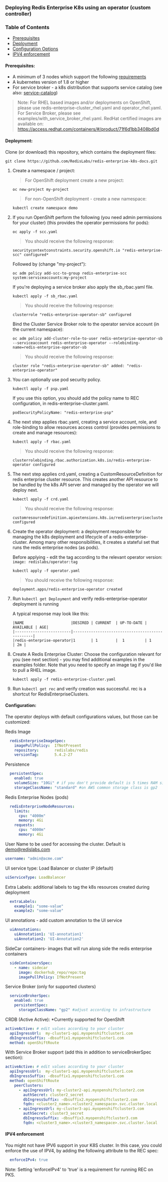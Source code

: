 ### Deploying Redis Enterprise K8s using an operator (custom controller)
### Table of Contents


* [Prerequisites](#prerequisites)
* [Deployment](#deployment)
* [Configuration Options](#configuration)
* [IPV4 enforcement](#ipv4-enforcement)



#### Prerequisites:
* A minimum of 3 nodes which support the following [requirements][]
* A kubernetes version of 1.8 or higher
* For service broker - a k8s distribution that supports service catalog (see also: [service-catalog][])
> Note: For RHEL based images and/or deployments on OpenShift, please use redis-enterprise-cluster_rhel.yaml and operator_rhel.yaml.
For Service Broker, please see examples/with_service_broker_rhel.yaml. RedHat certified images are available on: https://access.redhat.com/containers/#/product/71f6d1bb3408bd0d


#### Deployment:
Clone (or download) this repository, which contains the deployment files:
```
git clone https://github.com/RedisLabs/redis-enterprise-k8s-docs.git
```

1) Create a namespace / project:
    > For OpenShift deployment create a new project:
    ```
    oc new-project my-project
    ```

    > For non-OpenShift deployment - create a new namespace:
    ```
    kubectl create namespace demo
    ```



2) If you run OpenShift perform the following (you need admin permissions for your cluster)
(this provides the operator permissions for pods):
    ```
    oc apply -f scc.yaml
    ```
    > You should receive the following response:
    ```
    securitycontextconstraints.security.openshift.io "redis-enterprise-scc" configured*
    ```
    Followed by (change "my-project"):
    ```
    oc adm policy add-scc-to-group redis-enterprise-scc system:serviceaccounts:my-project
    ```
    If you're deploying a service broker also apply the sb_rbac.yaml file.
    ```
    kubectl apply -f sb_rbac.yaml
    ```
    > You should receive the following response:
    ```
    clusterrole "redis-enterprise-operator-sb" configured
    ```

    Bind the Cluster Service Broker role to the operator service account (in the current namespace):
     ```
    oc adm policy add-cluster-role-to-user redis-enterprise-operator-sb --serviceaccount redis-enterprise-operator --rolebinding-name=redis-enterprise-operator-sb
     ```

     > You should receive the following response:
    ```
    cluster role "redis-enterprise-operator-sb" added: "redis-enterprise-operator"
    ```

3) You can optionally use pod security policy.
    ```
    kubectl apply -f psp.yaml
    ```
    If you use this option, you should add the policy name to REC configuration, in redis-enterprise-cluster.yaml.
    ```
    podSecurityPolicyName: "redis-enterprise-psp"
    ```


4) The next step applies rbac.yaml, creating a service account, role, and role-binding to allow resources access control (provides permissions to create and manage resources):
    ```
    kubectl apply -f rbac.yaml
    ```

    > You should receive the following response:
    ```
    clusterrolebinding.rbac.authorization.k8s.io/redis-enterprise-operator configured
    ```

5) The next step applies crd.yaml, creating a CustomResourceDefinition for redis enterprise cluster resource.
This creates another API resource to be handled by the k8s API server and managed by the operator we will deploy next.
    ```
    kubectl apply -f crd.yaml
    ```

    > You should receive the following response:
    ```
    customresourcedefinition.apiextensions.k8s.io/redisenterpriseclusters.app.redislabs.com configured
    ```

6) Create the operator deployment: a deployment responsible for managing the k8s deployment and lifecycle of a redis-enterprise-cluster.
    Among many other responsibilities, it creates a stateful set that runs the redis enterprise nodes (as pods).

    Before applying - edit the tag according to the relevant operator version: ```image: redislabs/operator:tag```
    ```
    kubectl apply -f operator.yaml
    ```

    > You should receive the following response:
    ```
    deployment.apps/redis-enterprise-operator created
    ```

7) Run ```kubectl get Deployment``` and verify redis-enterprise-operator deployment is running

    A typical response may look like this:
    ```
    |NAME                     |DESIRED | CURRENT  | UP-TO-DATE | AVAILABLE | AGE|
    |-------------------------|-------------------------------------------------|
    |redis-enterprise-operator|1	   | 1        |  1         | 1         | 2m |
    ```

8)  Create A Redis Enterprise Cluster:
    Choose the configuration relevant for you (see next section) - you may find additional examples in the examples folder. Note that you need to specify an image tag if you'd like to pull a RHEL image.

    ```kubectl apply -f redis-enterprise-cluster.yaml```

9) Run ```kubectl get rec``` and verify creation was successful. rec is a shortcut for RedisEnterpriseClusters.


#### Configuration:
The operator deploys with default configurations values, but those can be customized:

Redis Image
```yaml
  redisEnterpriseImageSpec:
    imagePullPolicy:  IfNotPresent
    repository:       redislabs/redis
    versionTag:       5.4.2-27
```

Persistence 
```yaml
  persistentSpec:
    enabled: true
    volumeSize: "10Gi" # if you don't provide default is 5 times RAM size
    storageClassName: "standard" #on AWS common storage class is gp2
```

Redis Enterprise Nodes (pods)
```yaml
  redisEnterpriseNodeResources:
    limits:
      cpu: "4000m"
      memory: 4Gi
    requests:
      cpu: "4000m"
      memory: 4Gi
```

User Name to be used for accessing the cluster. Default is demo@redislabs.com
```yaml
username: "admin@acme.com"
```

UI service type: Load Balancer or cluster IP (default)
```yaml
uiServiceType: LoadBalancer
```

Extra Labels: additional labels to tag the k8s resources created during deployment
```yaml
  extraLabels:
    example1: "some-value"
    example2: "some-value"
```

UI annotations - add custom annotation to the UI service
```yaml
  uiAnnotations:
    uiAnnotation1: 'UI-annotation1'
    uiAnnotation2: 'UI-Annotation2'
```


SideCar containers- images that will run along side the redis enterprise containers
```yaml
  sideContainersSpec:
    - name: sidecar
      image: dockerhub_repo/repo:tag
      imagePullPolicy: IfNotPresent
```

Service Broker (only for supported clusters)
```yaml 
  serviceBrokerSpec:
    enabled: true
    persistentSpec:
      storageClassName: "gp2" #adjust according to infrastructure 
```

CRDB (Active Active):
*Currently supported for OpenShift

```yaml 
activeActive: # edit values according to your cluster
  apiIngressUrl:  my-cluster1-api.myopenshiftcluster1.com 
  dbIngressSuffix: -dbsuffix1.myopenshiftcluster1.com
  method: openShiftRoute
```

With Service Broker support (add this in addition to serviceBrokerSpec section):
```yaml
activeActive: # edit values according to your cluster
  apiIngressUrl:  my-cluster1-api.myopenshiftcluster1.com
  dbIngressSuffix: -dbsuffix1.myopenshiftcluster1.com
  method: openShiftRoute
    peerClusters:
      - apiIngressUrl: my-cluster2-api.myopenshiftcluster2.com
        authSecret: cluster2_secret
        dbIngressSuffix: -dbsuffix2.myopenshiftcluster2.com
        fqdn: <cluster2_name>.<cluster2_namespace>.svc.cluster.local
      - apiIngressUrl: my-cluster3-api.myopenshiftcluster3.com
        authSecret: cluster3_secret
        dbIngressSuffix: -dbsuffix3.myopenshiftcluster3.com
        fqdn: <cluster3_name>.<cluster3_namespace>.svc.cluster.local
```

#### IPV4 enforcement
You might not have IPV6 support in your K8S cluster.
In this case, you could enforce the use of IPV4, by adding the following attribute to the REC spec:
```yaml
  enforceIPv4: true
```
Note: Setting 'enforceIPv4' to 'true' is a requirement for running REC on PKS.

[requirements]: https://redislabs.com/redis-enterprise-documentation/administering/designing-production/hardware-requirements/
[service-catalog]: https://kubernetes.io/docs/concepts/extend-kubernetes/service-catalog/
